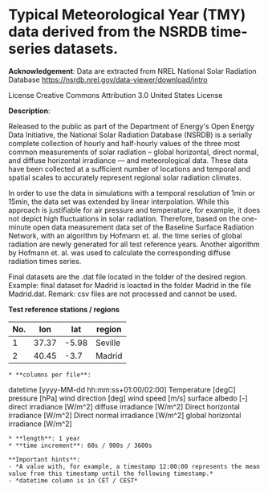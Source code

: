 ﻿# Typical Meteorological Year (TMY) data derived from the NSRDB time-series datasets.

**Acknowledgement**:
Data are extracted from NREL National Solar Radiation Database https://nsrdb.nrel.gov/data-viewer/download/intro

License
Creative Commons Attribution 3.0 United States License

**Description**:

Released to the public as part of the Department of Energy's Open Energy Data Initiative, the National Solar Radiation Database (NSRDB) is a serially complete collection of hourly and half-hourly values of the three most common measurements of solar radiation – global horizontal, direct normal, and diffuse horizontal irradiance — and meteorological data. These data have been collected at a sufficient number of locations and temporal and spatial scales to accurately represent regional solar radiation climates.

In order to use the data in simulations with a temporal resolution of 1min or 15min, the data set was extended by linear interpolation. While this approach is justifiable for air pressure and temperature, for example, it does not depict high fluctuations in solar radiation. Therefore, based on the one-minute open data measurement data set of the Baseline Surface Radiation Network, with an algorithm by Hofmann et. al. the time series of global radiation are newly generated for all test reference years. Another algorithm by Hofmann et. al. was used to calculate the corresponding diffuse radiation times series.

Final datasets are the .dat file located in the folder of the desired region. Example: final dataset for Madrid is loacted in the folder Madrid in the file Madrid.dat. Remark: csv files are not processed and cannot be used. 

**Test reference stations / regions**

No. | lon | lat |region
--- | --- | --- | --- 
1 | 37.37 | -5.98 |Seville
2 | 40.45| -3.7 | Madrid


```
* **columns per file**:
```
datetime [yyyy-MM-dd hh:mm:ss+01:00/02:00]
Temperature [degC]
pressure [hPa]
wind direction [deg]
wind speed [m/s]
surface albedo [-]
direct irradiance [W/m^2]
diffuse irradiance [W/m^2]
Direct horizontal irradiance [W/m^2]
Direct normal irradiance [W/m^2]
global horizontal irradiance [W/m^2]
```
* **length**: 1 year
* **time increment**: 60s / 900s / 3600s

**Important hints**:
- *A value with, for example, a timestamp 12:00:00 represents the mean value from this timestamp until the following timestamp.*
- *datetime column is in CET / CEST*
